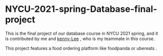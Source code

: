 # NYCU-2021-spring-Database-final-project

This is the final project of our database course in NYCU 2021 spring, and it is contributed by me and [kenny-Lee](https://github.com/kenny-wq) , who is my teammate in this course.

This project features a food ordering platform like foodpanda or ubereats . 
